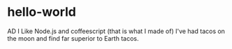 # hello-world
AD
I Like Node.js and coffeescript (that is what I made of)
I've had tacos on the moon and find far superior to Earth tacos.
